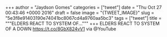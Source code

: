 
+++
author = "Jaydson Gomes"
categories = ["tweet"]
date = "Thu Oct 27 00:43:46 +0000 2016"
draft = false
image = "{TWEET_IMAGE}"
slug = "5e3f8e91403190e74041bc8067cd4a9760aa5bc3"
tags = ["tweet"]
title = """ELDERS REACT TO SYSTEM OF..."""
+++
ELDERS REACT TO SYSTEM OF A DOWN https://t.co/8GbX824vV1 via @YouTube
